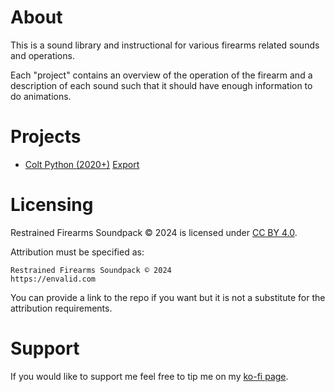 # About

This is a sound library and instructional for various firearms related sounds and operations.

Each "project" contains an overview of the operation of the firearm and a description of each sound such that it should have enough information to do animations.

# Projects

- [Colt Python (2020+)](./colt-python/README.md) [Export](./colt-python/Export)

# Licensing

Restrained Firearms Soundpack © 2024 is licensed under [CC BY 4.0](https://creativecommons.org/licenses/by/4.0/).

Attribution must be specified as:

```
Restrained Firearms Soundpack © 2024
https://envalid.com
```

You can provide a link to the repo if you want but it is not a substitute for the attribution requirements.

# Support

If you would like to support me feel free to tip me on my [ko-fi page](https://ko-fi.com/envalid).